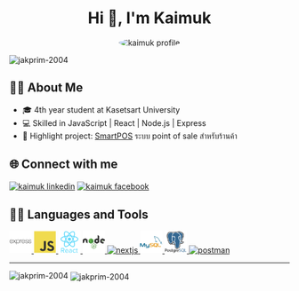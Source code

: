 <h1 align="center">Hi 👋, I'm Kaimuk</h1>

<p align="center">
  <img src="https://scontent.fbkk5-7.fna.fbcdn.net/v/t39.30808-1/466668494_1655964335347368_8400512706779187920_n.jpg?stp=cp6_dst-jpg_s200x200_tt6&_nc_cat=108&ccb=1-7&_nc_sid=1d2534&_nc_ohc=LVUX-MkxBXcQ7kNvwEdM4x9&_nc_oc=AdnvL1bP08hq2EqsARiwILWuIHMWXXG6KNhlrim9EfFA-PtbF_I5dpE7BYoYRg_adLI&_nc_zt=24&_nc_ht=scontent.fbkk5-7.fna&_nc_gid=vgOVDdGsmew6PJ9qfww0Vw&oh=00_AfRjkqM49dxO6WkOSWMVQ_yeVw4IvdK-m4w1ov4G7uH0EQ&oe=687D888B" width="180" style="border-radius: 50%;" alt="kaimuk profile"/>
</p>

<p align="left"> <img src="https://komarev.com/ghpvc/?username=jakprim-2004&label=Profile%20views&color=0e75b6&style=flat" alt="jakprim-2004" /> </p>

## 👨‍🎓 About Me

- 🎓 4th year student at Kasetsart University  
- 💻 Skilled in JavaScript | React | Node.js | Express  
- 🚀 Highlight project: [SmartPOS](https://www.smartpos.software/) ระบบ point of sale สำหรับร้านค้า

## 🌐 Connect with me

<p align="left">
<a href="https://linkedin.com/in/kaimuk-jakprim-042aa2325" target="blank"><img align="center" src="https://raw.githubusercontent.com/rahuldkjain/github-profile-readme-generator/master/src/images/icons/Social/linked-in-alt.svg" alt="kaimuk linkedin" height="30" width="40" /></a>
<a href="https://fb.com/kaimuk.json" target="blank"><img align="center" src="https://raw.githubusercontent.com/rahuldkjain/github-profile-readme-generator/master/src/images/icons/Social/facebook.svg" alt="kaimuk facebook" height="30" width="40" /></a>
</p>

## 🧑‍💻 Languages and Tools

<p align="left">
  <a href="https://expressjs.com" target="_blank" rel="noreferrer">
    <img src="https://raw.githubusercontent.com/devicons/devicon/master/icons/express/express-original-wordmark.svg" alt="express" width="40" height="40"/>
  </a>
  <a href="https://developer.mozilla.org/en-US/docs/Web/JavaScript" target="_blank" rel="noreferrer">
    <img src="https://raw.githubusercontent.com/devicons/devicon/master/icons/javascript/javascript-original.svg" alt="javascript" width="40" height="40"/>
  </a>
  <a href="https://reactjs.org/" target="_blank" rel="noreferrer">
    <img src="https://raw.githubusercontent.com/devicons/devicon/master/icons/react/react-original-wordmark.svg" alt="react" width="40" height="40"/>
  </a>
  <a href="https://nodejs.org" target="_blank" rel="noreferrer">
    <img src="https://raw.githubusercontent.com/devicons/devicon/master/icons/nodejs/nodejs-original-wordmark.svg" alt="nodejs" width="40" height="40"/>
  </a>
  <a href="https://nextjs.org/" target="_blank" rel="noreferrer">
    <img src="https://cdn.worldvectorlogo.com/logos/nextjs-2.svg" alt="nextjs" width="40" height="40"/>
  </a>
  <a href="https://www.mysql.com/" target="_blank" rel="noreferrer">
    <img src="https://raw.githubusercontent.com/devicons/devicon/master/icons/mysql/mysql-original-wordmark.svg" alt="mysql" width="40" height="40"/>
  </a>
  <a href="https://www.postgresql.org" target="_blank" rel="noreferrer">
    <img src="https://raw.githubusercontent.com/devicons/devicon/master/icons/postgresql/postgresql-original-wordmark.svg" alt="postgresql" width="40" height="40"/>
  </a>
  <a href="https://postman.com" target="_blank" rel="noreferrer">
    <img src="https://www.vectorlogo.zone/logos/getpostman/getpostman-icon.svg" alt="postman" width="40" height="40"/>
  </a>
</p>

---

<p><img align="left" src="https://github-readme-stats.vercel.app/api/top-langs?username=jakprim-2004&show_icons=true&locale=en&layout=compact" alt="jakprim-2004" /></p>

<p>&nbsp;<img align="center" src="https://github-readme-stats.vercel.app/api?username=jakprim-2004&show_icons=true&locale=en" alt="jakprim-2004" /></p>

